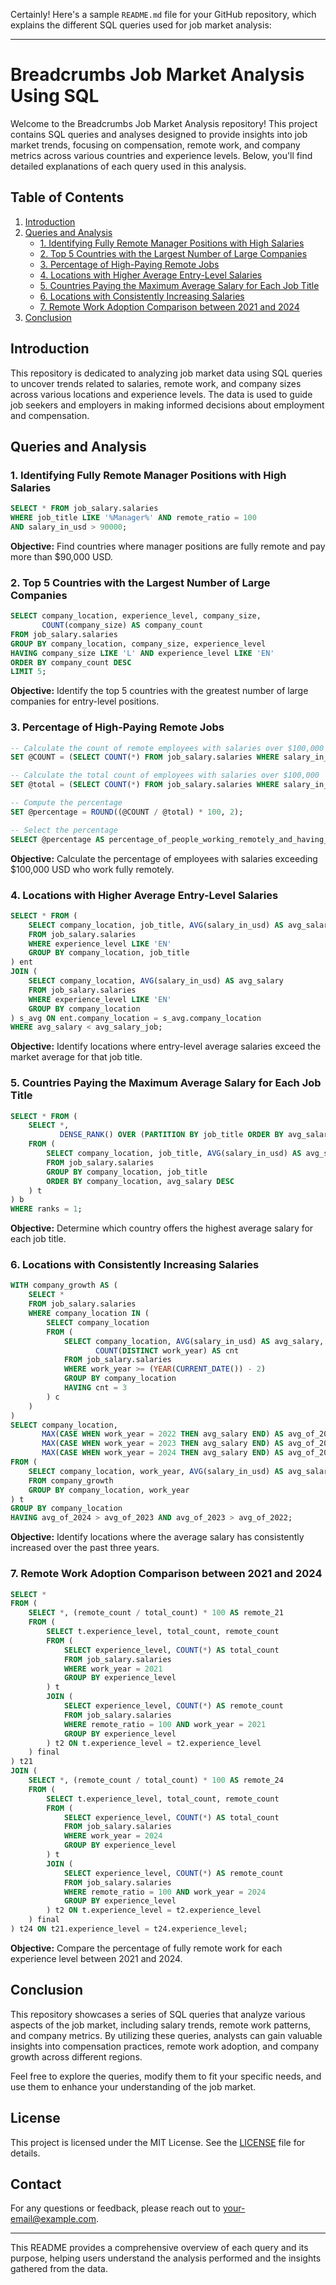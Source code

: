 Certainly! Here's a sample `README.md` file for your GitHub repository, which explains the different SQL queries used for job market analysis:

---

# Breadcrumbs Job Market Analysis Using SQL

Welcome to the Breadcrumbs Job Market Analysis repository! This project contains SQL queries and analyses designed to provide insights into job market trends, focusing on compensation, remote work, and company metrics across various countries and experience levels. Below, you'll find detailed explanations of each query used in this analysis.

## Table of Contents

1. [Introduction](#introduction)
2. [Queries and Analysis](#queries-and-analysis)
   - [1. Identifying Fully Remote Manager Positions with High Salaries](#1-identifying-fully-remote-manager-positions-with-high-salaries)
   - [2. Top 5 Countries with the Largest Number of Large Companies](#2-top-5-countries-with-the-largest-number-of-large-companies)
   - [3. Percentage of High-Paying Remote Jobs](#3-percentage-of-high-paying-remote-jobs)
   - [4. Locations with Higher Average Entry-Level Salaries](#4-locations-with-higher-average-entry-level-salaries)
   - [5. Countries Paying the Maximum Average Salary for Each Job Title](#5-countries-paying-the-maximum-average-salary-for-each-job-title)
   - [6. Locations with Consistently Increasing Salaries](#6-locations-with-consistently-increasing-salaries)
   - [7. Remote Work Adoption Comparison between 2021 and 2024](#7-remote-work-adoption-comparison-between-2021-and-2024)
3. [Conclusion](#conclusion)

## Introduction

This repository is dedicated to analyzing job market data using SQL queries to uncover trends related to salaries, remote work, and company sizes across various locations and experience levels. The data is used to guide job seekers and employers in making informed decisions about employment and compensation.

## Queries and Analysis

### 1. Identifying Fully Remote Manager Positions with High Salaries

```sql
SELECT * FROM job_salary.salaries  
WHERE job_title LIKE '%Manager%' AND remote_ratio = 100 
AND salary_in_usd > 90000;
```

**Objective:** Find countries where manager positions are fully remote and pay more than $90,000 USD.

### 2. Top 5 Countries with the Largest Number of Large Companies

```sql
SELECT company_location, experience_level, company_size,
       COUNT(company_size) AS company_count 
FROM job_salary.salaries
GROUP BY company_location, company_size, experience_level
HAVING company_size LIKE 'L' AND experience_level LIKE 'EN'
ORDER BY company_count DESC
LIMIT 5;
```

**Objective:** Identify the top 5 countries with the greatest number of large companies for entry-level positions.

### 3. Percentage of High-Paying Remote Jobs

```sql
-- Calculate the count of remote employees with salaries over $100,000
SET @COUNT = (SELECT COUNT(*) FROM job_salary.salaries WHERE salary_in_usd > 100000 AND remote_ratio = 100);

-- Calculate the total count of employees with salaries over $100,000
SET @total = (SELECT COUNT(*) FROM job_salary.salaries WHERE salary_in_usd > 100000);

-- Compute the percentage
SET @percentage = ROUND((@COUNT / @total) * 100, 2);

-- Select the percentage
SELECT @percentage AS percentage_of_people_working_remotely_and_having_salary_over_100000_usd;
```

**Objective:** Calculate the percentage of employees with salaries exceeding $100,000 USD who work fully remotely.

### 4. Locations with Higher Average Entry-Level Salaries

```sql
SELECT * FROM (
    SELECT company_location, job_title, AVG(salary_in_usd) AS avg_salary_job
    FROM job_salary.salaries
    WHERE experience_level LIKE 'EN'
    GROUP BY company_location, job_title
) ent 
JOIN (
    SELECT company_location, AVG(salary_in_usd) AS avg_salary
    FROM job_salary.salaries
    WHERE experience_level LIKE 'EN'
    GROUP BY company_location
) s_avg ON ent.company_location = s_avg.company_location
WHERE avg_salary < avg_salary_job;
```

**Objective:** Identify locations where entry-level average salaries exceed the market average for that job title.

### 5. Countries Paying the Maximum Average Salary for Each Job Title

```sql
SELECT * FROM (
    SELECT *,
           DENSE_RANK() OVER (PARTITION BY job_title ORDER BY avg_salary DESC) AS ranks 
    FROM (
        SELECT company_location, job_title, AVG(salary_in_usd) AS avg_salary
        FROM job_salary.salaries
        GROUP BY company_location, job_title
        ORDER BY company_location, avg_salary DESC
    ) t
) b
WHERE ranks = 1;
```

**Objective:** Determine which country offers the highest average salary for each job title.

### 6. Locations with Consistently Increasing Salaries

```sql
WITH company_growth AS (
    SELECT *  
    FROM job_salary.salaries
    WHERE company_location IN (
        SELECT company_location 
        FROM (
            SELECT company_location, AVG(salary_in_usd) AS avg_salary, 
                   COUNT(DISTINCT work_year) AS cnt
            FROM job_salary.salaries
            WHERE work_year >= (YEAR(CURRENT_DATE()) - 2)
            GROUP BY company_location
            HAVING cnt = 3
        ) c
    )
)
SELECT company_location,
       MAX(CASE WHEN work_year = 2022 THEN avg_salary END) AS avg_of_2022,
       MAX(CASE WHEN work_year = 2023 THEN avg_salary END) AS avg_of_2023,
       MAX(CASE WHEN work_year = 2024 THEN avg_salary END) AS avg_of_2024
FROM (
    SELECT company_location, work_year, AVG(salary_in_usd) AS avg_salary 
    FROM company_growth 
    GROUP BY company_location, work_year
) t  
GROUP BY company_location
HAVING avg_of_2024 > avg_of_2023 AND avg_of_2023 > avg_of_2022;
```

**Objective:** Identify locations where the average salary has consistently increased over the past three years.

### 7. Remote Work Adoption Comparison between 2021 and 2024

```sql
SELECT * 
FROM (
    SELECT *, (remote_count / total_count) * 100 AS remote_21 
    FROM (
        SELECT t.experience_level, total_count, remote_count 
        FROM (
            SELECT experience_level, COUNT(*) AS total_count 
            FROM job_salary.salaries 
            WHERE work_year = 2021 
            GROUP BY experience_level
        ) t
        JOIN (
            SELECT experience_level, COUNT(*) AS remote_count  
            FROM job_salary.salaries 
            WHERE remote_ratio = 100 AND work_year = 2021 
            GROUP BY experience_level
        ) t2 ON t.experience_level = t2.experience_level
    ) final
) t21 
JOIN (
    SELECT *, (remote_count / total_count) * 100 AS remote_24 
    FROM (
        SELECT t.experience_level, total_count, remote_count 
        FROM (
            SELECT experience_level, COUNT(*) AS total_count 
            FROM job_salary.salaries 
            WHERE work_year = 2024 
            GROUP BY experience_level
        ) t
        JOIN (
            SELECT experience_level, COUNT(*) AS remote_count  
            FROM job_salary.salaries 
            WHERE remote_ratio = 100 AND work_year = 2024 
            GROUP BY experience_level
        ) t2 ON t.experience_level = t2.experience_level
    ) final 
) t24 ON t21.experience_level = t24.experience_level;
```

**Objective:** Compare the percentage of fully remote work for each experience level between 2021 and 2024.

## Conclusion

This repository showcases a series of SQL queries that analyze various aspects of the job market, including salary trends, remote work patterns, and company metrics. By utilizing these queries, analysts can gain valuable insights into compensation practices, remote work adoption, and company growth across different regions.

Feel free to explore the queries, modify them to fit your specific needs, and use them to enhance your understanding of the job market.

## License

This project is licensed under the MIT License. See the [LICENSE](LICENSE) file for details.

## Contact

For any questions or feedback, please reach out to [your-email@example.com](mailto:your-email@example.com).

---

This README provides a comprehensive overview of each query and its purpose, helping users understand the analysis performed and the insights gathered from the data.
